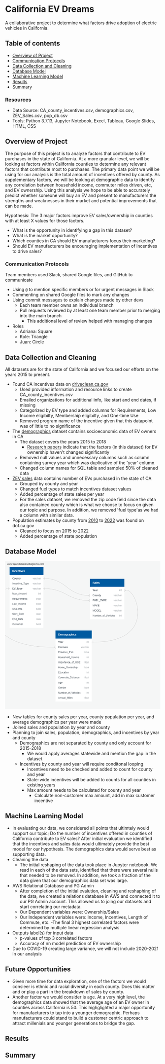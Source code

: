 
# California EV Dreams
A collaborative project to determine what factors drive adoption of electric vehicles in California.

## Table of contents
* [Overview of Project](#overview-of-project)
* [Communication Protocols](#communication-protocols)
* [Data Collection and Cleaning](#data-collection-and-cleaning)
* [Database Model](#database-model)
* [Machine Learning Model](#machine-learning-model)
* [Results](#results)
* [Summary](#summary)

### Resources
- Data Source: CA_county_incentives.csv, demographics.csv, ZEV_Sales.csv, pop_db.csv
- Tools: Python 3.7.13, Jupyter Notebook, Excel, Tableau, Google Slides, HTML, CSS

## Overview of Project
The purpose of this project is to analyze factors that contribute to EV purchases in the state of California. At a more granular level, we will be looking at factors within California counties to determine any relevant factors that contribute most to purchases. The primary data point we will be using for our analysis is the total amount of incentives offered by county. As supplementary factors, we will be looking at demographic data to identify any correlation between household income, commuter miles driven, etc, and EV ownership. Using this analysis we hope to be able to accurately predict whether someone will buy an EV and present to manufacturers the strengths and weaknesses in their market and potential improvements that can be made.

Hypothesis: The 3 major factors improve EV sales/ownership in counties with at least X values for those factors.
- What is the opportunity in identifying a gap in this dataset?
- What is the market opportunity?
- Which counties in CA should EV manufacturers focus their marketing?
- Should EV manufacturers be encouraging implementation of incentives to drive sales?

### Communication Protocols
Team members used Slack, shared Google files, and GitHub to communicate
- Using `@` to mention specific members or for urgent messages in Slack
- Commenting on shared Google files to mark any changes
- Using commit messages to explain changes made by other devs
  - Each team member owns an individual branch
  - Pull requests reviewed by at least one team member prior to merging into the main branch
    - This additional level of review helped with managing changes
- Roles
  - Adriana: Square
  - Kole: Triangle
  - Juan: Circle

## Data Collection and Cleaning
<!-- This comment is hidden from public: Add bullet points and explain changes made to original datasets -->
All datasets are for the state of California and we focused our efforts on the years 2015 to present.
- Found CA incentives data on [driveclean.ca.gov](https://driveclean.ca.gov/search-incentives)
  - Used provided information and resource links to create CA_county_incentives.csv
  - Emailed organizations for additional info, like start and end dates, if missing
  - Categorized by EV type and added columns for Requirements, Low Income eligibilty, Membership eligibilty, and One-time Use
  - Removed program name of the incentive given that this datapoint was of little to no significance
- The [demographics](https://datadryad.org/stash/dataset/doi:10.25338/B8P313) dataset contains socioeconomic data of EV owners in CA
  - The dataset covers the years 2015 to 2018
    - [Research papers](https://www.sciencedirect.com/org/science/article/pii/S0144164722003397#:~:text=The%20literature%20identifies%20the%20following%20external%20factors%20as%20having%20the,and%20public%20visibility%2Fsocial%20norms.) indicate that the factors (in this dataset) for EV ownership haven't changed significantly
  - Removed null values and unnecessary columns such as column containing survey year which was duplicative of the 'year' column.  
  - Changed column names for SQL table and sampled 50% of cleaned data 
- [ZEV sales](https://www.energy.ca.gov/data-reports/energy-almanac/zero-emission-vehicle-and-infrastructure-statistics/new-zev-sales) data contains number of EVs purchased in the state of CA
  - Grouped by county and year
  - Changed fuel types to match incentives dataset values
  - Added percentage of state sales per year
  - For the sales dataset, we removed the zip code field since the data also contained county which is what we choose to focus on given our topic and purpose. In addition, we removed 'fuel type'as we had a column with similar data.
- Population estimates by county from [2010](https://dof.ca.gov/forecasting/demographics/estimates/estimates-e6-2010-2021/) to [2022](https://dof.ca.gov/forecasting/demographics/estimates/e-5-population-and-housing-estimates-for-cities-counties-and-the-state-2020-2022/) was found on dof.ca.gov
  - Cleaned to focus on 2015 to 2022
  - Added percentage of state population

## Database Model
<!-- This comment is hidden from public: Add ERD/excel database model and any bullet points 
Our collective database includes five tables, created from multiple datasets which which contain data on electric vehicles in California. The database was created in PostgreSQL (PGadmin), and is now stored on Amazon Web Services RDS (free tier). This allows any team member to link to - and update - the collective database. We have multiple joins within SQL and Jupyter Notebook Machine Learning model.

- The database stores our static data that we will use during the project. Our static data is stored in Amazon Web Services Relational Database Service, and is used to host the Postgres database that is used to run the machine learning model.

- The database interfaces directly with the machine learning model, and is stored on AWS RD. 

- Our database includes 5 tables, PostgresSQL - was used to create these tables and joining was preprocessed for datasets for the ML model. 
![database](https://user-images.githubusercontent.com/100455534/185841678-2253a8a7-645c-485f-9ae9-d92d4848bfaf.png)

- The data is connected via schalchemy to the machine learning model. -->
![ERD](Images/ERD_seg2.png)
- New tables for county sales per year, county population per year, and average demographics per year were made
- Joined sales and population by year and county
- Planning to join sales, population, demographics, and incentives by year and county
  - Demographics are not separated by county and only account for 2015-2018
    - We would apply averages statewide and mention the gap in the dataset
  - Incentives by county and year will require conditonal looping
    - Incentives need to be checked and added to count for county and year
    - State-wide incentives will be added to counts for all counties in existing years
    - Max amount needs to be calculated for county and year
      - Calculate non-customer max amount, add in max customer incentive

## Machine Learning Model
- In evaluating our data, we considered all points that ultimtely would support our topic; Do the number of incentives offered in counties of California contribute to EV sales? After initial evaluation we identified that the incentives and sales data would ultimately provide the best model for our hypothesis. The demographics data would serve best as supporting data. 
- Cleaning the data
  - The initial reshaping of the data took place in Jupyter notebook. We read in each of the data sets, identified that there were several nulls that needed to be removed. In addition, we took a fraction of the data given that our demographics data set was large. 
- AWS Relational Database and PG Admin
  - After completion of the initial evalution, cleaning and reshaphing of the data, we created a relations database in AWS and connected it to our PG Admin account. This allowed us to joing our datasets and start correlating our metadata. 
  - Our Dependent variables were: Ownership/Sales
  - Our Independent variables were: Income, Incentives, Length of Commute, etc.
    -The final 3 highest correlated factors were determined by multiple linear regression analysis
- Outputs label(s) for input data
  - p-values of top 3 correlated factors
  - Accuracy of nn model prediction of EV ownership
- Due to COVID-19 creating large variance, we will not include 2020-2021 in our analysis

## Future Opportunities
- Given more time for data exploration, one of the factors we would consieer is ethnic and racial diversity in each county. Does this matter and or play a part in the breakdown of sales by county. 
- Another factor we would consider is age. At a very high level, the demographics data showed that the average age of an EV owner in counties across California is 50. This highglighted a major opportunity for manufacturers to tap into a younger demographic. Perhaps manufacturers could stand to build a customer centric approach to attract millenials and younger generations to bridge the gap. 

## Results
<!-- This comment is hidden from public: Add wireframe example and any visualizations or bullet points for presentation -->

## Summary


